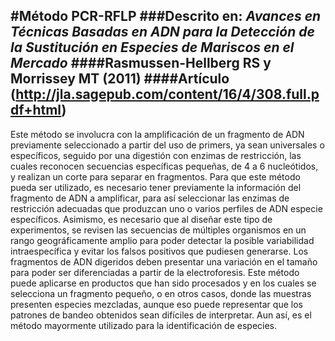 #Método PCR-RFLP 
###Descrito en: *Avances en Técnicas Basadas en ADN para la Detección de la Sustitución en Especies de Mariscos en el Mercado*
####Rasmussen-Hellberg RS y Morrissey MT (2011)
####Artículo (http://jla.sagepub.com/content/16/4/308.full.pdf+html)
----------
Este método se involucra con la amplificación de un fragmento de ADN previamente seleccionado a partir del uso de primers, ya sean universales o específicos, seguido por una digestión con enzimas de restricción, las cuales reconocen secuencias específicas pequeñas, de 4 a 6 nucleótidos, y realizan un corte para separar en fragmentos.
Para que este método pueda ser utilizado, es necesario tener previamente la información del fragmento de ADN a amplificar, para así seleccionar las enzimas de restricción adecuadas que produzcan uno o varios perfiles de ADN especie específicos.
Asimismo, es necesario que al diseñar este tipo de experimentos, se revisen las secuencias de múltiples organismos en un rango geográficamente amplio para poder detectar la posible variabilidad intraespecífica y evitar los falsos positivos que pudiesen generarse.
Los fragmentos de ADN digeridos deben presentar una variación en el tamaño para poder ser diferenciadas a partir de la electroforesis.
Este método puede aplicarse en productos que han sido procesados y en los cuales se selecciona un fragmento pequeño, o en otros casos, donde las muestras presenten especies mezcladas, aunque eso puede representar que los patrones de bandeo obtenidos sean difíciles de interpretar. Aun así, es el método mayormente utilizado para la identificación de especies.
